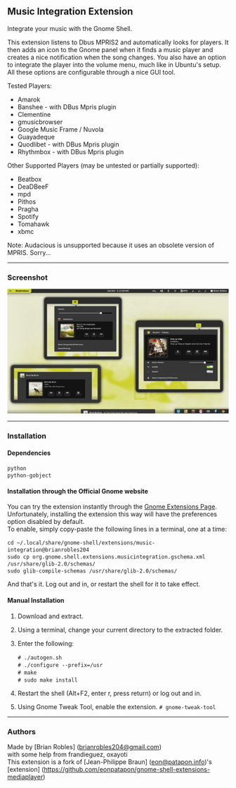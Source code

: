 ## Music Integration Extension
Integrate your music with the Gnome Shell.

This extension listens to Dbus MPRIS2 and automatically looks for players. It then adds an icon to the 
Gnome panel when it finds a music player and creates a nice notification when the song changes.
You also have an option to integrate the player into the volume menu, much like in Ubuntu's setup.
All these options are configurable through a nice GUI tool.

Tested Players:

* Amarok
* Banshee - with DBus Mpris plugin
* Clementine
* gmusicbrowser
* Google Music Frame / Nuvola
* Guayadeque
* Quodlibet - with DBus Mpris plugin
* Rhythmbox - with DBus Mpris plugin

Other Supported Players (may be untested or partially supported):

* Beatbox
* DeaDBeeF
* mpd
* Pithos
* Pragha
* Spotify
* Tomahawk
* xbmc

Note: Audacious is unsupported because it uses an obsolete version of MPRIS. Sorry...

----

### Screenshot
![Screenshot](https://github.com/brianrobles204/Music-Integration/raw/master/data/screenshot.png)

----

### Installation

#### Dependencies

    python
    python-gobject

#### Installation through the Official Gnome website

You can try the extension instantly through the [Gnome Extensions Page](https://extensions.gnome.org/extension/30/music-integration/). <br/>
Unfortunately, installing the extension this way will have the preferences option disabled by default. <br/>
To enable, simply copy-paste the following lines in a terminal, one at a time:

    cd ~/.local/share/gnome-shell/extensions/music-integration@brianrobles204
    sudo cp org.gnome.shell.extensions.musicintegration.gschema.xml /usr/share/glib-2.0/schemas/
    sudo glib-compile-schemas /usr/share/glib-2.0/schemas/

And that's it. Log out and in, or restart the shell for it to take effect.

#### Manual Installation

1. Download and extract.
2. Using a terminal, change your current directory to the extracted folder.
3. Enter the following:

    `# ./autogen.sh`<br />
    `# ./configure --prefix=/usr`<br />
    `# make`<br />
    `# sudo make install`<br />

4. Restart the shell (Alt+F2, enter r, press return) or log out and in.
5. Using Gnome Tweak Tool, enable the extension. `# gnome-tweak-tool`

----

### Authors
Made by [Brian Robles] (brianrobles204@gmail.com) <br/>
with some help from frandieguez, oxayoti <br/>
This extension is a fork of [Jean-Philippe Braun] (eon@patapon.info)'s [extension] (https://github.com/eonpatapon/gnome-shell-extensions-mediaplayer)<br/>
